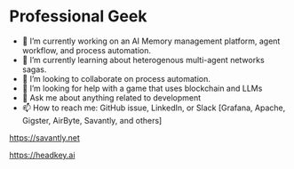 # Professional Geek

- 🔭 I’m currently working on an AI Memory management platform, agent workflow, and process automation.  
- 🌱 I’m currently learning about heterogenous multi-agent networks sagas.   
- 👯 I’m looking to collaborate on process automation.  
- 🤔 I’m looking for help with a game that uses blockchain and LLMs  
- 💬 Ask me about anything related to development  
- 📫 How to reach me: GitHub issue, LinkedIn, or Slack [Grafana, Apache, Gigster, AirByte, Savantly, and others]  

https://savantly.net  

https://headkey.ai  
